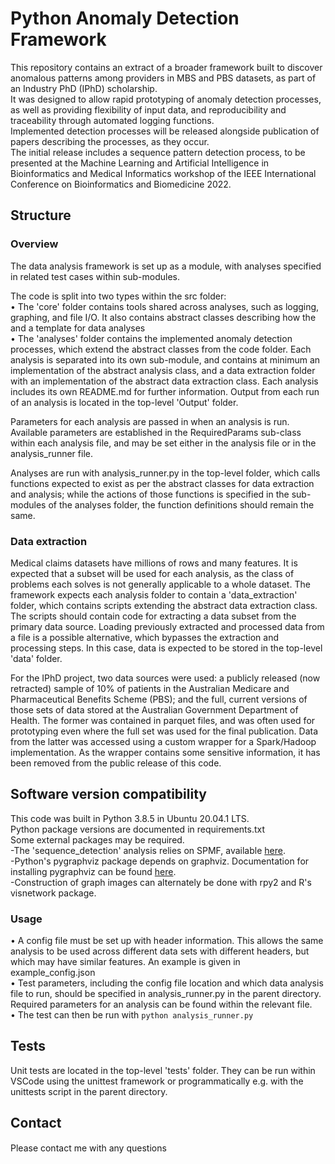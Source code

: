 # Python Anomaly Detection Framework
This repository contains an extract of a broader framework built to discover anomalous patterns among providers in MBS and PBS datasets, as part of an Industry PhD (IPhD) scholarship.<br/>
It was designed to allow rapid prototyping of anomaly detection processes, as well as providing flexibility of input data, and reproducibility and traceability through automated logging functions. <br/>
Implemented detection processes will be released alongside publication of papers describing the processes, as they occur. <br/>
The initial release includes a sequence pattern detection process, to be presented at the Machine Learning and Artificial Intelligence in Bioinformatics and Medical Informatics workshop of the IEEE International Conference on Bioinformatics and Biomedicine 2022. <br/>

## Structure
### Overview
The data analysis framework is set up as a module, with analyses specified in related test cases within sub-modules.

The code is split into two types within the src folder:<br/>
• The 'core' folder contains tools shared across analyses, such as logging, graphing, and file I/O. It also contains abstract classes describing how the  and a template for data analyses<br/>
• The 'analyses' folder contains the implemented anomaly detection processes, which extend the abstract classes from the code folder. Each analysis is separated into its own sub-module, and contains at minimum an implementation of the abstract analysis class, and a data extraction folder with an implementation of the abstract data extraction class. Each analysis includes its own README.md for further information. Output from each run of an analysis is located in the top-level 'Output' folder.<br/>

Parameters for each analysis are passed in when an analysis is run. Available parameters are established in the RequiredParams sub-class within each analysis file, and may be set either in the analysis file or in the analysis_runner file.

Analyses are run with analysis_runner.py in the top-level folder, which calls functions expected to exist as per the abstract classes for data extraction and analysis; while the actions of those functions is specified in the sub-modules of the analyses folder, the function definitions should remain the same.

### Data extraction
Medical claims datasets have millions of rows and many features. It is expected that a subset will be used for each analysis, as the class of problems each solves is not generally applicable to a whole dataset.
The framework expects each analysis folder to contain a 'data_extraction' folder, which contains scripts extending the abstract data extraction class. The scripts should contain code for extracting a data subset from the primary data source.
Loading previously extracted and processed data from a file is a possible alternative, which bypasses the extraction and processing steps.
In this case, data is expected to be stored in the top-level 'data' folder. <br/>

For the IPhD project, two data sources were used: a publicly released (now retracted) sample of 10% of patients in the Australian Medicare and Pharmaceutical Benefits Scheme (PBS); and the full, current versions of those sets of data stored at the Australian Government Department of Health.
The former was contained in parquet files, and was often used for prototyping even where the full set was used for the final publication.
Data from the latter was accessed using a custom wrapper for a Spark/Hadoop implementation. As the wrapper contains some sensitive information, it has been removed from the public release of this code.

## Software version compatibility
This code was built in Python 3.8.5 in Ubuntu 20.04.1 LTS.<br/>
Python package versions are documented in requirements.txt<br/>
Some external packages may be required. <br/>
-The 'sequence_detection' analysis relies on SPMF, available <a href=http://www.philippe-fournier-viger.com/spmf/>here</a>.<br/>
-Python's pygraphviz package depends on graphviz. Documentation for installing pygraphviz can be found <a href=https://pygraphviz.github.io/documentation/stable/install.html>here</a>.<br/>
-Construction of graph images can alternately be done with rpy2 and R's visnetwork package.

### Usage
• A config file must be set up with header information. This allows the same analysis to be used across different data sets with different headers, but which may have similar features. An example is given in example_config.json<br/>
• Test parameters, including the config file location and which data analysis file to run, should be specified in analysis_runner.py in the parent directory. Required parameters for an analysis can be found within the relevant file.<br/>
• The test can then be run with `python analysis_runner.py`<br/>

## Tests
Unit tests are located in the top-level 'tests' folder. They can be run within VSCode using the unittest framework or programmatically e.g. with the unittests script in the parent directory.

## Contact
Please contact me with any questions
<a href=https://au.linkedin.com/in/james-kemp-11874a93><img src=https://blog-assets.hootsuite.com/wp-content/uploads/2018/09/In-2C-54px-R.png
    width = 18 height = 15 /></a>
<a href=https://www.researchgate.net/profile/James_Kemp6><img src=https://www.researchgate.net/apple-touch-icon-180x180.png
    width=15 height=15 /></a>